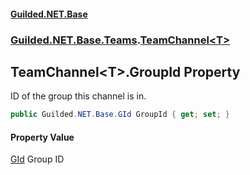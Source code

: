 
#### [Guilded.NET.Base](index 'index')
### [Guilded.NET.Base.Teams](index#Guilded_NET_Base_Teams 'Guilded.NET.Base.Teams').[TeamChannel&lt;T&gt;](TeamChannel_T_ 'Guilded.NET.Base.Teams.TeamChannel&lt;T&gt;')
## TeamChannel&lt;T&gt;.GroupId Property
ID of the group this channel is in.  
```csharp
public Guilded.NET.Base.GId GroupId { get; set; }
```

#### Property Value
[GId](GId 'Guilded.NET.Base.GId')
Group ID
